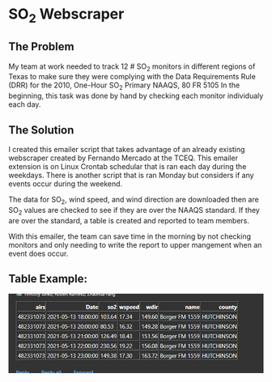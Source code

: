 # SO<sub>2</sub> Webscraper
## The Problem
My team at work needed to track 12 # SO<sub>2</sub> monitors in different regions of Texas to make sure they were complying with the Data Requirements Rule (DRR) for the 2010, One-Hour SO<sub>2</sub> Primary NAAQS, 80 FR 5105
In the beginning, this task was done by hand by checking each monitor individualy each day. 

## The Solution
I created this emailer script that takes advantage of an already existing webscraper created by Fernando Mercado at the TCEQ. This emailer extension is on Linux Crontab schedular that is ran each day during the weekdays. There is another script that is ran Monday but considers if any events occur during the weekend.

The data for SO<sub>2</sub>, wind speed, and wind direction are downloaded then are SO<sub>2</sub> values are checked to see if they are over the NAAQS standard. If they are over the standard, a table is created and reported to team members. 

With this emailer, the team can save time in the morning by not checking monitors and only needing to write the report to upper mangement when an event does occur.

## Table Example: 
![alt text][logo]

[logo]: https://github.com/robert0901/Web_scrapping-/blob/main/so2_emailer/tableExample1.png "Table"
